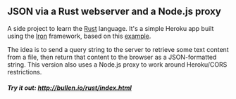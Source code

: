 ## JSON via a Rust webserver and a Node.js proxy

A side project to learn the [Rust](https://www.rust-lang.org/) language. It's a simple Heroku app built using the [Iron](http://ironframework.io/doc/iron/) framework, based on this [example](https://github.com/defyrlt/heroku-rust-cargo-hello). 

The idea is to send a query string to the server to retrieve some text content from a file, then return that content to the browser as a JSON-formatted string. This version also uses a Node.js proxy to work around Heroku/CORS restrictions.

##### Try it out: http://bullen.io/rust/index.html
